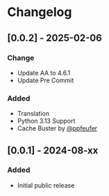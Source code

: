 # Changelog

## [0.0.2] - 2025-02-06

### Change

- Update AA to 4.6.1
- Update Pre Commit

### Added

- Translation
- Python 3.13 Support
- Cache Buster by [@ppfeufer](https://github.com/ppfeufer)

## [0.0.1] - 2024-08-xx

### Added

- Initial public release
